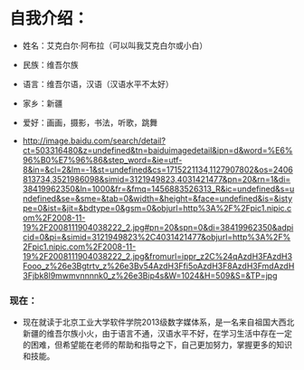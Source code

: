 # 自我介绍：
* 姓名：艾克白尔·阿布拉（可以叫我艾克白尔或小白）
* 民族：维吾尔族
* 语言：维吾尔语，汉语（汉语水平不太好）
* 家乡：新疆
* 爱好：画画，摄影，书法，听歌，跳舞
 
* http://image.baidu.com/search/detail?ct=503316480&z=undefined&tn=baiduimagedetail&ipn=d&word=%E6%96%B0%E7%96%86&step_word=&ie=utf-8&in=&cl=2&lm=-1&st=undefined&cs=1715221134,1127907802&os=2406813734,3521986098&simid=3121949823,4031421477&pn=20&rn=1&di=38419962350&ln=1000&fr=&fmq=1456883526313_R&ic=undefined&s=undefined&se=&sme=&tab=0&width=&height=&face=undefined&is=&istype=0&ist=&jit=&bdtype=0&gsm=0&objurl=http%3A%2F%2Fpic1.nipic.com%2F2008-11-19%2F2008111904038222_2.jpg#pn=20&spn=0&di=38419962350&adpicid=0&pi=&simid=3121949823%2C4031421477&objurl=http%3A%2F%2Fpic1.nipic.com%2F2008-11-19%2F2008111904038222_2.jpg&fromurl=ippr_z2C%24qAzdH3FAzdH3Fooo_z%26e3Bgtrtv_z%26e3Bv54AzdH3Ffi5oAzdH3F8AzdH3FmdAzdH3Fjbk8l9mwmvnnnnk0_z%26e3Bip4s&W=1024&H=509&S=&TP=jpg

### 现在：
*   现在就读于北京工业大学软件学院2013级数字媒体系，是一名来自祖国大西北新疆的维吾尔族小火，由于语言不通，汉语水平不好，在学习生活中存在一定的困难，但希望能在老师的帮助和指导之下，自己更加努力，掌握更多的知识和技能。
